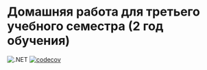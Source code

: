 # Домашняя работа для третьего учебного семестра (2 год обучения)

![.NET](https://github.com/deadonmyown/dotnet-homeworks-2/actions/workflows/dotnet.yml/badge.svg)
[![codecov](https://codecov.io/gh/deadonmyown/dotnet-homeworks-2/branch/HW1/graph/badge.svg?token=2sgIAqKhak)](https://codecov.io/gh/deadonmyown/dotnet-homeworks-2)